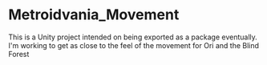 # Metroidvania_Movement
This is a Unity project intended on being exported as a package eventually. I'm working to get as close to the feel of the movement for Ori and the Blind Forest
